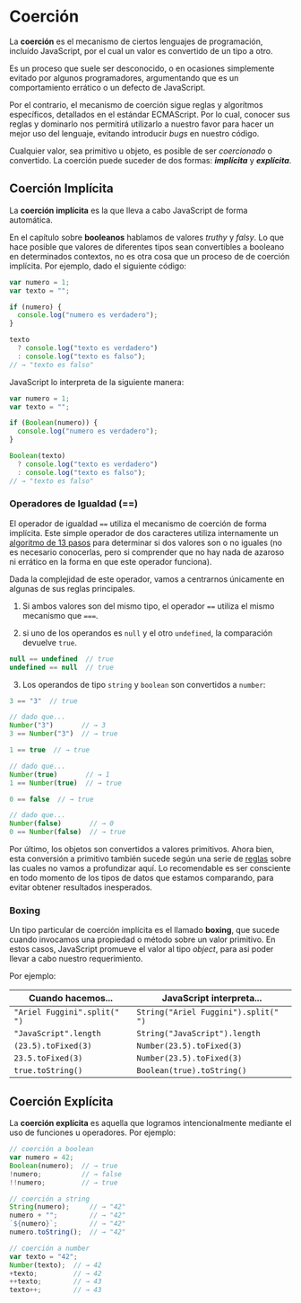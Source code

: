 # Coerción

La **coerción** es el mecanismo de ciertos lenguajes de programación, incluído JavaScript, por el cual un valor es convertido de un tipo a otro.

Es un proceso que suele ser desconocido, o en ocasiones simplemente evitado por algunos programadores, argumentando que es un comportamiento errático o un defecto de JavaScript.

Por el contrario, el mecanismo de coerción sigue reglas y algorítmos específicos, detallados en el estándar ECMAScript. Por lo cual, conocer sus reglas y dominarlo nos permitirá utilizarlo a nuestro favor para hacer un mejor uso del lenguaje, evitando introducir *bugs* en nuestro código.

Cualquier valor, sea primitivo u objeto, es posible de ser *coercionado* o convertido. La coerción puede suceder de dos formas: ***implícita*** y ***explícita***.

## Coerción Implícita

La **coerción implícita** es la que lleva a cabo JavaScript de forma automática.

En el capítulo sobre **booleanos** hablamos de valores *truthy* y *falsy*. Lo que hace posible que valores de diferentes tipos sean convertibles a booleano en determinados contextos, no es otra cosa que un proceso de de coerción implícita. Por ejemplo, dado el siguiente código:

```javascript
var numero = 1;
var texto = "";

if (numero) {
  console.log("numero es verdadero");
}

texto
  ? console.log("texto es verdadero")
  : console.log("texto es falso");
// → "texto es falso"
```

JavaScript lo interpreta de la siguiente manera:

```javascript
var numero = 1;
var texto = "";

if (Boolean(numero)) {
  console.log("numero es verdadero");
}

Boolean(texto)
  ? console.log("texto es verdadero")
  : console.log("texto es falso");
// → "texto es falso"
```

### Operadores de Igualdad (==)

El operador de igualdad `==` utiliza el mecanismo de coerción de forma implícita. Este simple operador de dos caracteres utiliza internamente un [algoritmo de 13 pasos](https://tc39.es/ecma262/#sec-abstract-equality-comparison) para determinar si dos valores son o no iguales (no es necesario conocerlas, pero si comprender que no hay nada de azaroso ni errático en la forma en que este operador funciona).

Dada la complejidad de este operador, vamos a centrarnos únicamente en algunas de sus reglas principales.

1. Si ambos valores son del mismo tipo, el operador `==` utiliza el mismo mecanismo que `===`.

2. si uno de los operandos es `null` y el otro `undefined`, la comparación devuelve `true`.

```javascript
null == undefined  // true
undefined == null  // true
```

3. Los operandos de tipo `string` y `boolean` son convertidos a `number`:

```javascript
3 == "3"  // true

// dado que...
Number("3")       // → 3
3 == Number("3")  // → true
```

```javascript
1 == true  // → true

// dado que...
Number(true)       // → 1
1 == Number(true)  // → true
```

```javascript
0 == false  // → true

// dado que...
Number(false)       // → 0
0 == Number(false)  // → true
```

Por último, los objetos son convertidos a valores primitivos. Ahora bien, esta conversión a primitivo también sucede según una serie de [reglas](https://tc39.es/ecma262/#sec-toprimitive) sobre las cuales no vamos a profundizar aquí. Lo recomendable es ser consciente en todo momento de los tipos de datos que estamos comparando, para evitar obtener resultados inesperados.

### Boxing

Un tipo particular de coerción implícita es el llamado **boxing**, que sucede cuando invocamos una propiedad o método sobre un valor primitivo. En estos casos, JavaScript promueve el valor al tipo *object*, para asi poder llevar a cabo nuestro requerimiento.

Por ejemplo:

| Cuando hacemos...            | JavaScript interpreta...             |
|------------------------------|--------------------------------------|
| `"Ariel Fuggini".split(" ")` | `String("Ariel Fuggini").split(" ")` |
| `"JavaScript".length`        | `String("JavaScript").length`        |
| `(23.5).toFixed(3)`          | `Number(23.5).toFixed(3)`            |
| `23.5.toFixed(3)`            | `Number(23.5).toFixed(3)`            |
| `true.toString()`            | `Boolean(true).toString()`           |

## Coerción Explícita

La **coerción explícita** es aquella que logramos intencionalmente mediante el uso de funciones u operadores. Por ejemplo:

```javascript
// coerción a boolean
var numero = 42;
Boolean(numero);  // → true
!numero;          // → false
!!numero;         // → true
```

```javascript
// coerción a string
String(numero);     // → "42"
numero + "";        // → "42"
`${numero}`;        // → "42"
numero.toString();  // → "42"
```

```javascript
// coerción a number
var texto = "42";
Number(texto);  // → 42
+texto;         // → 42
++texto;        // → 43
texto++;        // → 43
```
